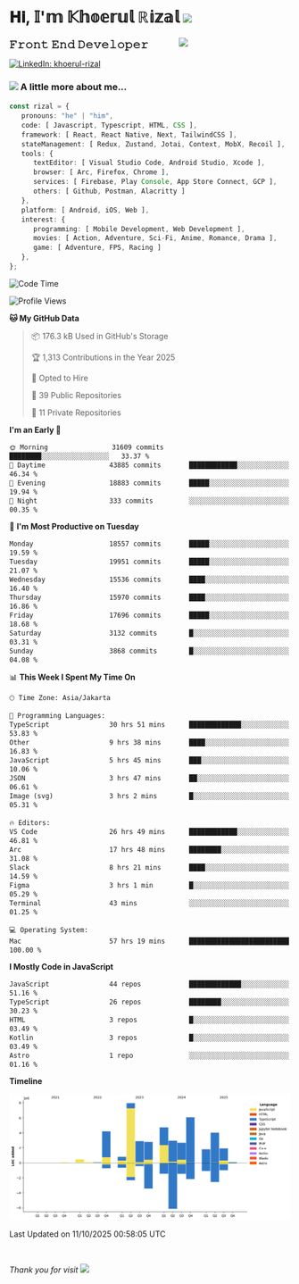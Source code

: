 <h1> 𝐇𝐢, 𝕀'𝕞 𝕂𝕙𝕠𝕖𝕣𝕦𝕝 ℝ𝕚𝕫𝕒𝕝 <img src="https://media.giphy.com/media/mGcNjsfWAjY5AEZNw6/giphy.gif" width="50"></h1>
<img align='right' src="https://media.giphy.com/media/v1.Y2lkPTc5MGI3NjExOWI2ajR2NGJubzBsZHFuaHMwajRrcDNsNXJwOG8yb3F0NjhkNXF4OSZlcD12MV9pbnRlcm5hbF9naWZfYnlfaWQmY3Q9cw/fkZukR450RQ1qnGaq9/giphy.gif" width="200">
<strong style="font-size:20px;">𝙵𝚛𝚘𝚗𝚝 𝙴𝚗𝚍 𝙳𝚎𝚟𝚎𝚕𝚘𝚙𝚎𝚛</strong>
</p></em>

[![LinkedIn: khoerul-rizal](https://img.shields.io/badge/khoerul--rizal-blue?style=flat-square&logo=Linkedin&logoColor=white&link=https://www.linkedin.com/in/khoerul-rizal/)](https://www.linkedin.com/in/khoerul-rizal/)

### <img src="https://media.giphy.com/media/VgCDAzcKvsR6OM0uWg/giphy.gif" width="50"> A little more about me...

```typescript
const rizal = {
   pronouns: "he" | "him",
   code: [ Javascript, Typescript, HTML, CSS ],
   framework: [ React, React Native, Next, TailwindCSS ],
   stateManagement: [ Redux, Zustand, Jotai, Context, MobX, Recoil ],
   tools: {
      textEditor: [ Visual Studio Code, Android Studio, Xcode ],
      browser: [ Arc, Firefox, Chrome ],
      services: [ Firebase, Play Console, App Store Connect, GCP ],
      others: [ Github, Postman, Alacritty ]
   },
   platform: [ Android, iOS, Web ],
   interest: {
      programming: [ Mobile Development, Web Development ],
      movies: [ Action, Adventure, Sci-Fi, Anime, Romance, Drama ],
      game: [ Adventure, FPS, Racing ]
   },
};
```

<!--START_SECTION:waka-->
![Code Time](http://img.shields.io/badge/Code%20Time-4%2C175%20hrs%2049%20mins-blue)

![Profile Views](http://img.shields.io/badge/Profile%20Views-0-blue)

**🐱 My GitHub Data** 

> 📦 176.3 kB Used in GitHub's Storage 
 > 
> 🏆 1,313 Contributions in the Year 2025
 > 
> 💼 Opted to Hire
 > 
> 📜 39 Public Repositories 
 > 
> 🔑 11 Private Repositories 
 > 
**I'm an Early 🐤** 

```text
🌞 Morning                31609 commits       ████████░░░░░░░░░░░░░░░░░   33.37 % 
🌆 Daytime                43885 commits       ████████████░░░░░░░░░░░░░   46.34 % 
🌃 Evening                18883 commits       █████░░░░░░░░░░░░░░░░░░░░   19.94 % 
🌙 Night                  333 commits         ░░░░░░░░░░░░░░░░░░░░░░░░░   00.35 % 
```
📅 **I'm Most Productive on Tuesday** 

```text
Monday                   18557 commits       █████░░░░░░░░░░░░░░░░░░░░   19.59 % 
Tuesday                  19951 commits       █████░░░░░░░░░░░░░░░░░░░░   21.07 % 
Wednesday                15536 commits       ████░░░░░░░░░░░░░░░░░░░░░   16.40 % 
Thursday                 15970 commits       ████░░░░░░░░░░░░░░░░░░░░░   16.86 % 
Friday                   17696 commits       █████░░░░░░░░░░░░░░░░░░░░   18.68 % 
Saturday                 3132 commits        █░░░░░░░░░░░░░░░░░░░░░░░░   03.31 % 
Sunday                   3868 commits        █░░░░░░░░░░░░░░░░░░░░░░░░   04.08 % 
```


📊 **This Week I Spent My Time On** 

```text
🕑︎ Time Zone: Asia/Jakarta

💬 Programming Languages: 
TypeScript               30 hrs 51 mins      █████████████░░░░░░░░░░░░   53.83 % 
Other                    9 hrs 38 mins       ████░░░░░░░░░░░░░░░░░░░░░   16.83 % 
JavaScript               5 hrs 45 mins       ███░░░░░░░░░░░░░░░░░░░░░░   10.06 % 
JSON                     3 hrs 47 mins       ██░░░░░░░░░░░░░░░░░░░░░░░   06.61 % 
Image (svg)              3 hrs 2 mins        █░░░░░░░░░░░░░░░░░░░░░░░░   05.31 % 

🔥 Editors: 
VS Code                  26 hrs 49 mins      ████████████░░░░░░░░░░░░░   46.81 % 
Arc                      17 hrs 48 mins      ████████░░░░░░░░░░░░░░░░░   31.08 % 
Slack                    8 hrs 21 mins       ████░░░░░░░░░░░░░░░░░░░░░   14.59 % 
Figma                    3 hrs 1 min         █░░░░░░░░░░░░░░░░░░░░░░░░   05.29 % 
Terminal                 43 mins             ░░░░░░░░░░░░░░░░░░░░░░░░░   01.25 % 

💻 Operating System: 
Mac                      57 hrs 19 mins      █████████████████████████   100.00 % 
```

**I Mostly Code in JavaScript** 

```text
JavaScript               44 repos            █████████████░░░░░░░░░░░░   51.16 % 
TypeScript               26 repos            ████████░░░░░░░░░░░░░░░░░   30.23 % 
HTML                     3 repos             █░░░░░░░░░░░░░░░░░░░░░░░░   03.49 % 
Kotlin                   3 repos             █░░░░░░░░░░░░░░░░░░░░░░░░   03.49 % 
Astro                    1 repo              ░░░░░░░░░░░░░░░░░░░░░░░░░   01.16 % 
```



**Timeline**

![Lines of Code chart](https://raw.githubusercontent.com/khoerulrizal/khoerulrizal/main/assets/bar_graph.png)


 Last Updated on 11/10/2025 00:58:05 UTC
<!--END_SECTION:waka-->
</details>
<br/>

<em>Thank you for visit</em> <img src="https://media.giphy.com/media/v1.Y2lkPTc5MGI3NjExcHdvNm1qZWtjaGw0ZjdwM3Z3NnY2dHlueTVuODBta2FiY20wM2YybSZlcD12MV9pbnRlcm5hbF9naWZfYnlfaWQmY3Q9cw/tV25tpdKqdFa9x81k2/giphy.gif" width="40">
